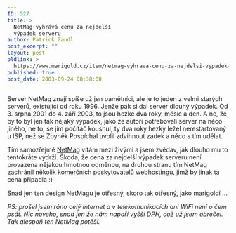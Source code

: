 ```yaml
---
ID: 527
title: >
  NetMag vyhrává cenu za nejdelší
  výpadek serveru
author: Patrick Zandl
post_excerpt: ""
layout: post
oldlink: >
  https://www.marigold.cz/item/netmag-vyhrava-cenu-za-nejdelsi-vypadek-serveru
published: true
post_date: 2003-09-24 08:38:00
---
```

<p>
Server NetMag znají spíše už jen pamětníci, ale je to jeden z velmi starých serverů, existující od roku 1996. Jenže pak si dal server dlouhý výpadek. Od 3. srpna 2001 do 4. září 2003, to jsou hezké dva roky, měsíc a den. A ne, že by to byl jen tak nějaký výpadek, jako že autoři potřebovali server na něco jiného, ne to, se jim počítač kousnul, ty dva roky hezky ležel nerestartovaný u ISP, než se Zbyněk Pospíchal uvolil zdvihnout zadek a něco s tím udělat. </p>

<p>
Tím samozřejmě <A href="http://www.netmag.cz/">NetMag</A> vítám mezi živými a jsem zvědav, jak dlouho mu to tentokráte vydrží. Škoda, že cena za nejdelší výpadek serveru není provázena nějakou hmotnou odměnou, na druhou stranu tím NetMag zachránil několik komerčních poskytovatelů webhostingu, jimž by jinak ta cena připadla :) </p>

<p>
Snad jen ten design NetMagu je otřesný, skoro tak otřesný, jako marigoldí ...</p>

<p>
<EM>PS: prošel jsem ráno celý internet a v telekomunikacích ani WiFi není o čem psát. Nic nového, snad jen že nám napaří vyšší DPH, což už jsem obrečel. Tak alespoň ten NetMag potěší.</EM></p>
